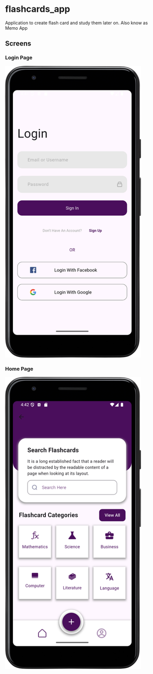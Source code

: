 # flashcards_app

Application to create flash card and study them later on. Also know as Memo App

## Screens
### Login Page
<img src='login-page-screenshot.png' width=440 alt="ok">

### Home Page
<img src='home-page-screenshot.png' width=440 alt="ok">